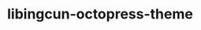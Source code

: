 ---
title: libingcun-octopress-theme
slug: libingcun-octopress-theme
github_link: https://github.com/libingcun/libingcun-octopress-theme
demo_preview: http://blog.libingcun.com
demo_screenshot: 
description: Chinese
---